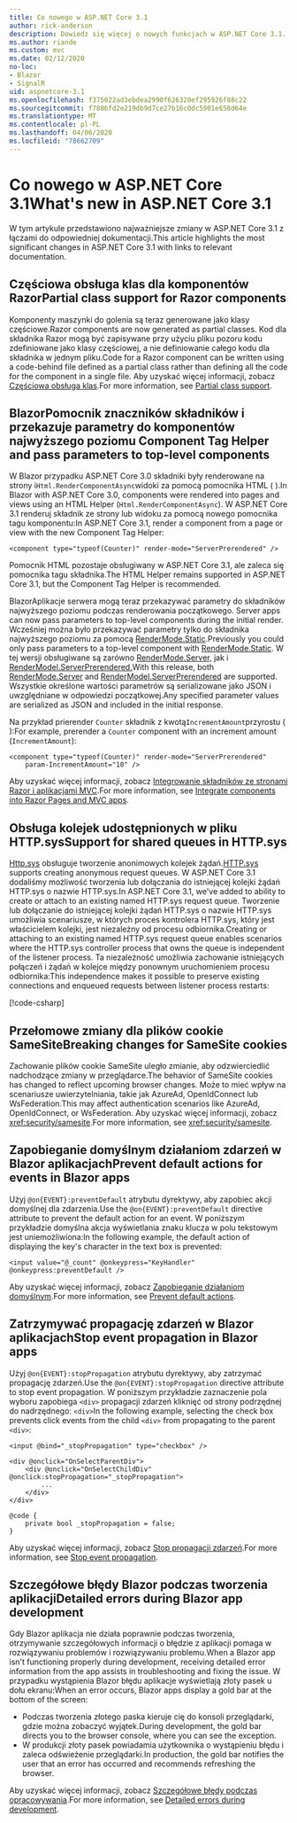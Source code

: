 ```yaml
---
title: Co nowego w ASP.NET Core 3.1
author: rick-anderson
description: Dowiedz się więcej o nowych funkcjach w ASP.NET Core 3.1.
ms.author: riande
ms.custom: mvc
ms.date: 02/12/2020
no-loc:
- Blazor
- SignalR
uid: aspnetcore-3.1
ms.openlocfilehash: f375022ad3ebdea2990f626320ef295926f88c22
ms.sourcegitcommit: f7886fd2e219db9d7ce27b16c0dc5901e658d64e
ms.translationtype: MT
ms.contentlocale: pl-PL
ms.lasthandoff: 04/06/2020
ms.locfileid: "78662709"
---
```

# <a name="whats-new-in-aspnet-core-31"></a><span data-ttu-id="4fcf8-103">Co nowego w ASP.NET Core 3.1</span><span class="sxs-lookup"><span data-stu-id="4fcf8-103">What's new in ASP.NET Core 3.1</span></span>

<span data-ttu-id="4fcf8-104">W tym artykule przedstawiono najważniejsze zmiany w ASP.NET Core 3.1 z łączami do odpowiedniej dokumentacji.</span><span class="sxs-lookup"><span data-stu-id="4fcf8-104">This article highlights the most significant changes in ASP.NET Core 3.1 with links to relevant documentation.</span></span>

## <a name="partial-class-support-for-razor-components"></a><span data-ttu-id="4fcf8-105">Częściowa obsługa klas dla komponentów Razor</span><span class="sxs-lookup"><span data-stu-id="4fcf8-105">Partial class support for Razor components</span></span>

<span data-ttu-id="4fcf8-106">Komponenty maszynki do golenia są teraz generowane jako klasy częściowe.</span><span class="sxs-lookup"><span data-stu-id="4fcf8-106">Razor components are now generated as partial classes.</span></span> <span data-ttu-id="4fcf8-107">Kod dla składnika Razor mogą być zapisywane przy użyciu pliku pozoru kodu zdefiniowane jako klasy częściowej, a nie definiowanie całego kodu dla składnika w jednym pliku.</span><span class="sxs-lookup"><span data-stu-id="4fcf8-107">Code for a Razor component can be written using a code-behind file defined as a partial class rather than defining all the code for the component in a single file.</span></span> <span data-ttu-id="4fcf8-108">Aby uzyskać więcej informacji, zobacz [Częściowa obsługa klas](xref:blazor/components#partial-class-support).</span><span class="sxs-lookup"><span data-stu-id="4fcf8-108">For more information, see [Partial class support](xref:blazor/components#partial-class-support).</span></span>

## <a name="opno-locblazor-component-tag-helper-and-pass-parameters-to-top-level-components"></a>Blazor<span data-ttu-id="4fcf8-109">Pomocnik znaczników składników i przekazuje parametry do komponentów najwyższego poziomu</span><span class="sxs-lookup"><span data-stu-id="4fcf8-109"> Component Tag Helper and pass parameters to top-level components</span></span>

<span data-ttu-id="4fcf8-110">W Blazor przypadku ASP.NET Core 3.0 składniki były renderowane na strony i`Html.RenderComponentAsync`widoki za pomocą pomocnika HTML ( ).</span><span class="sxs-lookup"><span data-stu-id="4fcf8-110">In Blazor with ASP.NET Core 3.0, components were rendered into pages and views using an HTML Helper (`Html.RenderComponentAsync`).</span></span> <span data-ttu-id="4fcf8-111">W ASP.NET Core 3.1 renderuj składnik ze strony lub widoku za pomocą nowego pomocnika tagu komponentu:</span><span class="sxs-lookup"><span data-stu-id="4fcf8-111">In ASP.NET Core 3.1, render a component from a page or view with the new Component Tag Helper:</span></span>

```cshtml
<component type="typeof(Counter)" render-mode="ServerPrerendered" />
```

<span data-ttu-id="4fcf8-112">Pomocnik HTML pozostaje obsługiwany w ASP.NET Core 3.1, ale zaleca się pomocnika tagu składnika.</span><span class="sxs-lookup"><span data-stu-id="4fcf8-112">The HTML Helper remains supported in ASP.NET Core 3.1, but the Component Tag Helper is recommended.</span></span>

Blazor<span data-ttu-id="4fcf8-113">Aplikacje serwera mogą teraz przekazywać parametry do składników najwyższego poziomu podczas renderowania początkowego.</span><span class="sxs-lookup"><span data-stu-id="4fcf8-113"> Server apps can now pass parameters to top-level components during the initial render.</span></span> <span data-ttu-id="4fcf8-114">Wcześniej można było przekazywać parametry tylko do składnika najwyższego poziomu za pomocą [RenderMode.Static](xref:Microsoft.AspNetCore.Mvc.Rendering.RenderMode.Static).</span><span class="sxs-lookup"><span data-stu-id="4fcf8-114">Previously you could only pass parameters to a top-level component with [RenderMode.Static](xref:Microsoft.AspNetCore.Mvc.Rendering.RenderMode.Static).</span></span> <span data-ttu-id="4fcf8-115">W tej wersji obsługiwane są zarówno [RenderMode.Server,](xref:Microsoft.AspNetCore.Mvc.Rendering.RenderMode.Server) jak i [RenderModel.ServerPrerendered.](xref:Microsoft.AspNetCore.Mvc.Rendering.RenderMode.ServerPrerendered)</span><span class="sxs-lookup"><span data-stu-id="4fcf8-115">With this release, both [RenderMode.Server](xref:Microsoft.AspNetCore.Mvc.Rendering.RenderMode.Server) and [RenderModel.ServerPrerendered](xref:Microsoft.AspNetCore.Mvc.Rendering.RenderMode.ServerPrerendered) are supported.</span></span> <span data-ttu-id="4fcf8-116">Wszystkie określone wartości parametrów są serializowane jako JSON i uwzględniane w odpowiedzi początkowej.</span><span class="sxs-lookup"><span data-stu-id="4fcf8-116">Any specified parameter values are serialized as JSON and included in the initial response.</span></span>

<span data-ttu-id="4fcf8-117">Na przykład prierender `Counter` składnik z kwotą`IncrementAmount`przyrostu ( ):</span><span class="sxs-lookup"><span data-stu-id="4fcf8-117">For example, prerender a `Counter` component with an increment amount (`IncrementAmount`):</span></span>

```cshtml
<component type="typeof(Counter)" render-mode="ServerPrerendered" 
    param-IncrementAmount="10" />
```

<span data-ttu-id="4fcf8-118">Aby uzyskać więcej informacji, zobacz [Integrowanie składników ze stronami Razor i aplikacjami MVC](xref:blazor/integrate-components).</span><span class="sxs-lookup"><span data-stu-id="4fcf8-118">For more information, see [Integrate components into Razor Pages and MVC apps](xref:blazor/integrate-components).</span></span>

## <a name="support-for-shared-queues-in-httpsys"></a><span data-ttu-id="4fcf8-119">Obsługa kolejek udostępnionych w pliku HTTP.sys</span><span class="sxs-lookup"><span data-stu-id="4fcf8-119">Support for shared queues in HTTP.sys</span></span>

<span data-ttu-id="4fcf8-120">[Http.sys](xref:fundamentals/servers/httpsys) obsługuje tworzenie anonimowych kolejek żądań.</span><span class="sxs-lookup"><span data-stu-id="4fcf8-120">[HTTP.sys](xref:fundamentals/servers/httpsys) supports creating anonymous request queues.</span></span> <span data-ttu-id="4fcf8-121">W ASP.NET Core 3.1 dodaliśmy możliwość tworzenia lub dołączania do istniejącej kolejki żądań HTTP.sys o nazwie HTTP.sys.</span><span class="sxs-lookup"><span data-stu-id="4fcf8-121">In ASP.NET Core 3.1, we've added to ability to create or attach to an existing named HTTP.sys request queue.</span></span> <span data-ttu-id="4fcf8-122">Tworzenie lub dołączanie do istniejącej kolejki żądań HTTP.sys o nazwie HTTP.sys umożliwia scenariusze, w których proces kontrolera HTTP.sys, który jest właścicielem kolejki, jest niezależny od procesu odbiornika.</span><span class="sxs-lookup"><span data-stu-id="4fcf8-122">Creating or attaching to an existing named HTTP.sys request queue enables scenarios where the HTTP.sys controller process that owns the queue is independent of the listener process.</span></span> <span data-ttu-id="4fcf8-123">Ta niezależność umożliwia zachowanie istniejących połączeń i żądań w kolejce między ponownym uruchomieniem procesu odbiornika:</span><span class="sxs-lookup"><span data-stu-id="4fcf8-123">This independence makes it possible to preserve existing connections and enqueued requests between listener process restarts:</span></span>

[!code-csharp[](sample/Program.cs?name=snippet)]

## <a name="breaking-changes-for-samesite-cookies"></a><span data-ttu-id="4fcf8-124">Przełomowe zmiany dla plików cookie SameSite</span><span class="sxs-lookup"><span data-stu-id="4fcf8-124">Breaking changes for SameSite cookies</span></span>

<span data-ttu-id="4fcf8-125">Zachowanie plików cookie SameSite uległo zmianie, aby odzwierciedlić nadchodzące zmiany w przeglądarce.</span><span class="sxs-lookup"><span data-stu-id="4fcf8-125">The behavior of SameSite cookies has changed to reflect upcoming browser changes.</span></span> <span data-ttu-id="4fcf8-126">Może to mieć wpływ na scenariusze uwierzytelniania, takie jak AzureAd, OpenIdConnect lub WsFederation.</span><span class="sxs-lookup"><span data-stu-id="4fcf8-126">This may affect authentication scenarios like AzureAd, OpenIdConnect, or WsFederation.</span></span> <span data-ttu-id="4fcf8-127">Aby uzyskać więcej informacji, zobacz <xref:security/samesite>.</span><span class="sxs-lookup"><span data-stu-id="4fcf8-127">For more information, see <xref:security/samesite>.</span></span>

## <a name="prevent-default-actions-for-events-in-opno-locblazor-apps"></a><span data-ttu-id="4fcf8-128">Zapobieganie domyślnym działaniom zdarzeń w Blazor aplikacjach</span><span class="sxs-lookup"><span data-stu-id="4fcf8-128">Prevent default actions for events in Blazor apps</span></span>

<span data-ttu-id="4fcf8-129">Użyj `@on{EVENT}:preventDefault` atrybutu dyrektywy, aby zapobiec akcji domyślnej dla zdarzenia.</span><span class="sxs-lookup"><span data-stu-id="4fcf8-129">Use the `@on{EVENT}:preventDefault` directive attribute to prevent the default action for an event.</span></span> <span data-ttu-id="4fcf8-130">W poniższym przykładzie domyślna akcja wyświetlania znaku klucza w polu tekstowym jest uniemożliwiona:</span><span class="sxs-lookup"><span data-stu-id="4fcf8-130">In the following example, the default action of displaying the key's character in the text box is prevented:</span></span>

```razor
<input value="@_count" @onkeypress="KeyHandler" @onkeypress:preventDefault />
```

<span data-ttu-id="4fcf8-131">Aby uzyskać więcej informacji, zobacz [Zapobieganie działaniom domyślnym](xref:blazor/event-handling#prevent-default-actions).</span><span class="sxs-lookup"><span data-stu-id="4fcf8-131">For more information, see [Prevent default actions](xref:blazor/event-handling#prevent-default-actions).</span></span>

## <a name="stop-event-propagation-in-opno-locblazor-apps"></a><span data-ttu-id="4fcf8-132">Zatrzymywać propagację zdarzeń w Blazor aplikacjach</span><span class="sxs-lookup"><span data-stu-id="4fcf8-132">Stop event propagation in Blazor apps</span></span>

<span data-ttu-id="4fcf8-133">Użyj `@on{EVENT}:stopPropagation` atrybutu dyrektywy, aby zatrzymać propagację zdarzeń.</span><span class="sxs-lookup"><span data-stu-id="4fcf8-133">Use the `@on{EVENT}:stopPropagation` directive attribute to stop event propagation.</span></span> <span data-ttu-id="4fcf8-134">W poniższym przykładzie zaznaczenie pola wyboru zapobiega `<div>` propagacji zdarzeń kliknięć od strony podrzędnej do nadrzędnego: `<div>`</span><span class="sxs-lookup"><span data-stu-id="4fcf8-134">In the following example, selecting the check box prevents click events from the child `<div>` from propagating to the parent `<div>`:</span></span>

```razor
<input @bind="_stopPropagation" type="checkbox" />

<div @onclick="OnSelectParentDiv">
    <div @onclick="OnSelectChildDiv" @onclick:stopPropagation="_stopPropagation">
        ...
    </div>
</div>

@code {
    private bool _stopPropagation = false;
}
```

<span data-ttu-id="4fcf8-135">Aby uzyskać więcej informacji, zobacz [Stop propagacji zdarzeń](xref:blazor/event-handling#stop-event-propagation).</span><span class="sxs-lookup"><span data-stu-id="4fcf8-135">For more information, see [Stop event propagation](xref:blazor/event-handling#stop-event-propagation).</span></span>

## <a name="detailed-errors-during-opno-locblazor-app-development"></a><span data-ttu-id="4fcf8-136">Szczegółowe błędy Blazor podczas tworzenia aplikacji</span><span class="sxs-lookup"><span data-stu-id="4fcf8-136">Detailed errors during Blazor app development</span></span>

<span data-ttu-id="4fcf8-137">Gdy Blazor aplikacja nie działa poprawnie podczas tworzenia, otrzymywanie szczegółowych informacji o błędzie z aplikacji pomaga w rozwiązywaniu problemów i rozwiązywaniu problemu.</span><span class="sxs-lookup"><span data-stu-id="4fcf8-137">When a Blazor app isn't functioning properly during development, receiving detailed error information from the app assists in troubleshooting and fixing the issue.</span></span> <span data-ttu-id="4fcf8-138">W przypadku wystąpienia Blazor błędu aplikacje wyświetlają złoty pasek u dołu ekranu:</span><span class="sxs-lookup"><span data-stu-id="4fcf8-138">When an error occurs, Blazor apps display a gold bar at the bottom of the screen:</span></span>

* <span data-ttu-id="4fcf8-139">Podczas tworzenia złotego paska kieruje cię do konsoli przeglądarki, gdzie można zobaczyć wyjątek.</span><span class="sxs-lookup"><span data-stu-id="4fcf8-139">During development, the gold bar directs you to the browser console, where you can see the exception.</span></span>
* <span data-ttu-id="4fcf8-140">W produkcji złoty pasek powiadamia użytkownika o wystąpieniu błędu i zaleca odświeżenie przeglądarki.</span><span class="sxs-lookup"><span data-stu-id="4fcf8-140">In production, the gold bar notifies the user that an error has occurred and recommends refreshing the browser.</span></span>

<span data-ttu-id="4fcf8-141">Aby uzyskać więcej informacji, zobacz [Szczegółowe błędy podczas opracowywania](xref:blazor/handle-errors#detailed-errors-during-development).</span><span class="sxs-lookup"><span data-stu-id="4fcf8-141">For more information, see [Detailed errors during development](xref:blazor/handle-errors#detailed-errors-during-development).</span></span>
